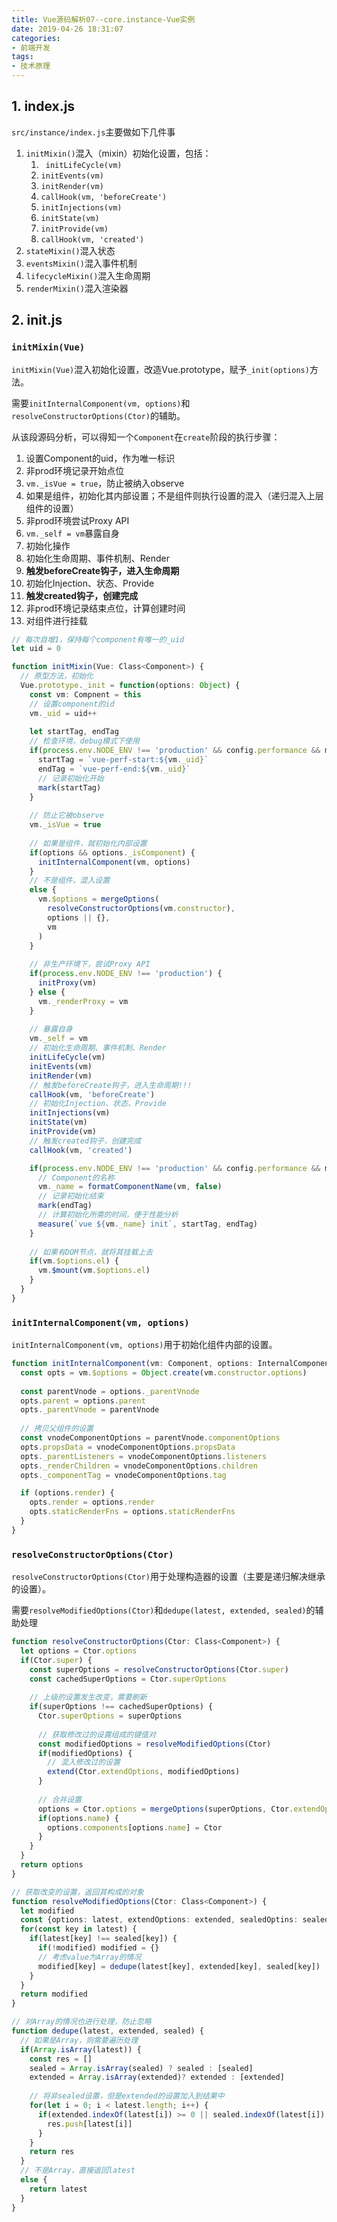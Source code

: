 ```yaml
---
title: Vue源码解析07--core.instance-Vue实例
date: 2019-04-26 18:31:07
categories: 
- 前端开发
tags: 
- 技术原理
---
```


## 1. index.js

`src/instance/index.js`主要做如下几件事

1. `initMixin()`混入（mixin）初始化设置，包括：
   1. ` initLifeCycle(vm)`
   2. `initEvents(vm)`
   3. `initRender(vm)`
   4. `callHook(vm, 'beforeCreate')`
   5. `initInjections(vm)`
   6. `initState(vm)`
   7. `initProvide(vm)`
   8. `callHook(vm, 'created')`   
2. `stateMixin()`混入状态
3. `eventsMixin()`混入事件机制
4. `lifecycleMixin()`混入生命周期
5. `renderMixin()`混入渲染器



 ## 2. init.js

### `initMixin(Vue)`

`initMixin(Vue)`混入初始化设置，改造Vue.prototype，赋予`_init(options)`方法。

需要`initInternalComponent(vm, options)`和`resolveConstructorOptions(Ctor)`的辅助。

从该段源码分析，可以得知一个`Component`在`create`阶段的执行步骤：

1. 设置Component的uid，作为唯一标识
2. 非prod环境记录开始点位
3. `vm._isVue = true`，防止被纳入observe
4. 如果是组件，初始化其内部设置；不是组件则执行设置的混入（递归混入上层组件的设置）
5. 非prod环境尝试Proxy API
6. `vm._self = vm`暴露自身
7. 初始化操作
  1. 初始化生命周期、事件机制、Render
  2. **触发beforeCreate钩子，进入生命周期**
  3. 初始化Injection、状态、Provide
  4. **触发created钩子，创建完成**
8. 非prod环境记录结束点位，计算创建时间
9. 对组件进行挂载

```typescript
// 每次自增1，保持每个component有唯一的_uid
let uid = 0

function initMixin(Vue: Class<Component>) {
  // 原型方法，初始化
  Vue.prototype._init = function(options: Object) {
    const vm: Compnent = this
    // 设置component的id
    vm._uid = uid++
    
    let startTag, endTag
    // 检查环境，debug模式下使用
    if(process.env.NODE_ENV !== 'production' && config.performance && mark) {
      startTag = `vue-perf-start:${vm._uid}`
      endTag = `vue-perf-end:${vm._uid}`
      // 记录初始化开始
      mark(startTag)
    }
    
    // 防止它被observe
    vm._isVue = true
    
    // 如果是组件，就初始化内部设置
    if(options && options._isComponent) {
      initInternalComponent(vm, options)
    }
    // 不是组件，混入设置
    else {
      vm.$options = mergeOptions(
      	resolveConstructorOptions(vm.constructor),
        options || {},
        vm
      )
    }
    
    // 非生产环境下，尝试Proxy API
    if(process.env.NODE_ENV !== 'production') {
      initProxy(vm)
    } else {
      vm._renderProxy = vm
    }
    
    // 暴露自身
    vm._self = vm
    // 初始化生命周期、事件机制、Render
    initLifeCycle(vm)
    initEvents(vm)
    initRender(vm)
    // 触发beforeCreate钩子，进入生命周期!!!
    callHook(vm, 'beforeCreate')
    // 初始化Injection、状态、Provide
    initInjections(vm)
    initState(vm)
    initProvide(vm)
    // 触发created钩子，创建完成
    callHook(vm, 'created')

    if(process.env.NODE_ENV !== 'production' && config.performance && mark) {
      // Component的名称
      vm._name = formatComponentName(vm, false)
      // 记录初始化结束
      mark(endTag)
      // 计算初始化所需的时间，便于性能分析
      measure(`vue ${vm._name} init`, startTag, endTag)
    }
    
    // 如果有DOM节点，就将其挂载上去
    if(vm.$options.el) {
      vm.$mount(vm.$options.el)
    }
  }
}
```



### `initInternalComponent(vm, options)`

`initInternalComponent(vm, options)`用于初始化组件内部的设置。

```typescript
function initInternalComponent(vm: Component, options: InternalComponentOptions) {
  const opts = vm.$options = Object.create(vm.constructor.options)
  
  const parentVnode = options._parentVnode
  opts.parent = options.parent
  opts._parentVnode = parentVnode
  
  // 拷贝父组件的设置
  const vnodeComponentOptions = parentVnode.componentOptions
  opts.propsData = vnodeComponentOptions.propsData
  opts._parentListeners = vnodeComponentOptions.listeners
  opts._renderChildren = vnodeComponentOptions.children
  opts._componentTag = vnodeComponentOptions.tag

  if (options.render) {
    opts.render = options.render
    opts.staticRenderFns = options.staticRenderFns
  }
}
```



### `resolveConstructorOptions(Ctor)`

`resolveConstructorOptions(Ctor)`用于处理构造器的设置（主要是递归解决继承的设置）。

需要`resolveModifiedOptions(Ctor)`和`dedupe(latest, extended, sealed)`的辅助处理

```typescript
function resolveConstructorOptions(Ctor: Class<Component>) {
  let options = Ctor.options
  if(Ctor.super) {
    const superOptions = resolveConstructorOptions(Ctor.super)
    const cachedSuperOptions = Ctor.superOptions
    
    // 上级的设置发生改变，需要刷新
    if(superOptions !== cachedSuperOptions) {
      Ctor.superOptions = superOptions
      
      // 获取修改过的设置组成的键值对
      const modifiedOptions = resolveModifiedOptions(Ctor)
      if(modifiedOptions) {
        // 混入修改过的设置
        extend(Ctor.extendOptions, modifiedOptions)
      }
      
      // 合并设置
      options = Ctor.options = mergeOptions(superOptions, Ctor.extendOptions)
      if(options.name) {
        options.components[options.name] = Ctor
      }
    }
  }
  return options
}

// 获取改变的设置，返回其构成的对象
function resolveModifiedOptions(Ctor: Class<Component>) {
  let modified
  const {options: latest, extendOptions: extended, sealedOptins: sealed} = Ctor
  for(const key in latest) {
    if(latest[key] !== sealed[key]) {
      if(!modified) modified = {}
      // 考虑value为Array的情况
      modified[key] = dedupe(latest[key], extended[key], sealed[key])
    }
  }
  return modified
}

// 对Array的情况也进行处理，防止忽略
function dedupe(latest, extended, sealed) {
  // 如果是Array，则需要遍历处理
  if(Array.isArray(latest)) {
    const res = []
    sealed = Array.isArray(sealed) ? sealed : [sealed]
    extended = Array.isArray(extended)? extended : [extended]
    
    // 将非sealed设置，但是extended的设置加入到结果中
    for(let i = 0; i < latest.length; i++) {
      if(extended.indexOf(latest[i]) >= 0 || sealed.indexOf(latest[i]) < 0) {
        res.push[latest[i]]
      }
    }
    return res
  }
  // 不是Array，直接返回latest
  else {
    return latest
  }
}
```


